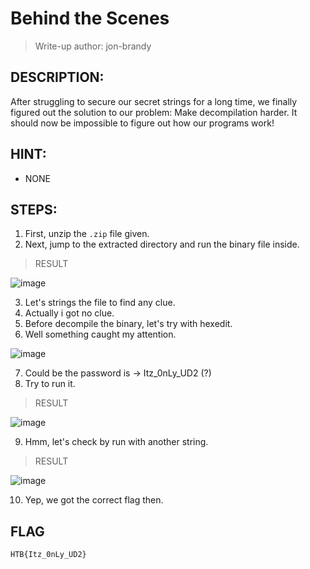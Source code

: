 # Behind the Scenes
> Write-up author: jon-brandy

## DESCRIPTION:
After struggling to secure our secret strings for a long time, we finally figured out the solution to our problem: Make decompilation harder. 
It should now be impossible to figure out how our programs work!

## HINT:
- NONE
## STEPS:
1. First, unzip the `.zip` file given.
2. Next, jump to the extracted directory and run the binary file inside.

> RESULT

![image](https://user-images.githubusercontent.com/70703371/209165981-236d3ffc-0a00-4474-a6f0-bd3279ddc11d.png)


3. Let's strings the file to find any clue.
4. Actually i got no clue.
5. Before decompile the binary, let's try with hexedit.
6. Well something caught my attention.

![image](https://user-images.githubusercontent.com/70703371/209169096-044b646b-a597-427b-a406-f33aafc662bf.png)


7. Could be the password is -> Itz_0nLy_UD2 (?) 
8. Try to run it.

> RESULT

![image](https://user-images.githubusercontent.com/70703371/209169347-d6aac69a-18e8-44d3-bdb9-5a8edec51411.png)


9. Hmm, let's check by run with another string.

> RESULT

![image](https://user-images.githubusercontent.com/70703371/209169486-5ceebfc7-1355-46e6-9863-b35f83066734.png)


10. Yep, we got the correct flag then.

## FLAG

```
HTB{Itz_0nLy_UD2}
```

